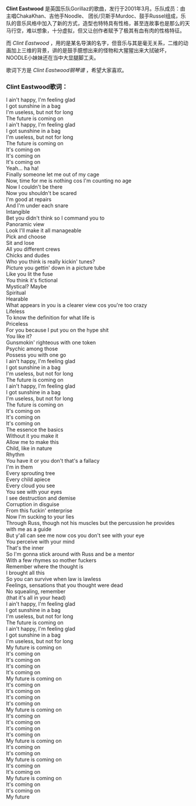 

**Clint Eastwood** 是英国乐队Gorillaz的歌曲，发行于2001年3月。乐队成员：由主唱ChakaKhan、吉他手Noodle、
团长/贝斯手Murdoc、鼓手Russel组成，乐队的音乐风格中加入了新的方式，造型也特特具有性格，甚至连故事也是那么的天马行空，难以想象，十分虚拟，但又让创作者赋予了极其有血有肉的性格特征。

而 _Clint Eastwood_
，用的是某名导演的名字，但音乐与其是毫无关系，二维的动画加上三维的背景，讲的是鼓手臆想出来的怪物和大猩猩出来大拭破坏，NOODLE小妹妹还在当中大显腿脚工夫。

歌词下方是 _Clint Eastwood钢琴谱_ ，希望大家喜欢。

### Clint Eastwood歌词：

I ain't happy, I'm feeling glad  
I got sunshine in a bag  
I'm useless, but not for long  
The future is coming on  
I ain't happy, I'm feeling glad  
I got sunshine in a bag  
I'm useless, but not for long  
The future is coming on  
It's coming on  
It's coming on  
It's coming on  
Yeah... ha ha!  
Finally someone let me out of my cage  
Now, time for me is nothing cos I'm counting no age  
Now I couldn't be there  
Now you shouldn't be scared  
I'm good at repairs  
And I'm under each snare  
Intangible  
Bet you didn't think so I command you to  
Panoramic view  
Look I'll make it all manageable  
Pick and choose  
Sit and lose  
All you different crews  
Chicks and dudes  
Who you think is really kickin' tunes?  
Picture you gettin' down in a picture tube  
Like you lit the fuse  
You think it's fictional  
Mystical? Maybe  
Spiritual  
Hearable  
What appears in you is a clearer view cos you're too crazy  
Lifeless  
To know the definition for what life is  
Priceless  
For you because I put you on the hype shit  
You like it?  
Gunsmokin' righteous with one token  
Psychic among those  
Possess you with one go  
I ain't happy, I'm feeling glad  
I got sunshine in a bag  
I'm useless, but not for long  
The future is coming on  
I ain't happy, I'm feeling glad  
I got sunshine in a bag  
I'm useless, but not for long  
The future is coming on  
It's coming on  
It's coming on  
It's coming on  
The essence the basics  
Without it you make it  
Allow me to make this  
Child, like in nature  
Rhythm  
You have it or you don't that's a fallacy  
I'm in them  
Every sprouting tree  
Every child apiece  
Every cloud you see  
You see with your eyes  
I see destruction and demise  
Corruption in disguise  
From this fuckin' enterprise  
Now I'm sucking to your lies  
Through Russ, though not his muscles but the percussion he provides  
with me as a guide  
But y'all can see me now cos you don't see with your eye  
You perceive with your mind  
That's the inner  
So I'm gonna stick around with Russ and be a mentor  
With a few rhymes so mother fuckers  
Remember where the thought is  
I brought all this  
So you can survive when law is lawless  
Feelings, sensations that you thought were dead  
No squealing, remember  
(that it's all in your head)  
I ain't happy, I'm feeling glad  
I got sunshine in a bag  
I'm useless, but not for long  
The future is coming on  
I ain't happy, I'm feeling glad  
I got sunshine in a bag  
I'm useless, but not for long  
My future is coming on  
It's coming on  
It's coming on  
It's coming on  
It's coming on  
My future is coming on  
It's coming on  
It's coming on  
It's coming on  
It's coming on  
My future is coming on  
It's coming on  
It's coming on  
It's coming on  
It's coming on  
My future is coming on  
It's coming on  
It's coming on  
My future is coming on  
It's coming on  
It's coming on  
My future is coming on  
It's coming on  
It's coming on  
My future

